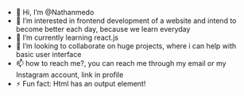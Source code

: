 - 👋 Hi, I’m @Nathanmedo
- 👀 I’m interested in frontend development of a website and intend to become better each day, because we learn everyday
- 🌱 I’m currently learning react.js
- 💞️ I’m looking to collaborate on huge projects, where i can help with basic user interface 
- 📫 how to reach me?, you can reach me through my email or my Instagram account, link in profile
- ⚡ Fun fact: Html has an output element!

<!---
Nathanmedo/Nathanmedo is a ✨ special ✨ repository because its `README.md` (this file) appears on your GitHub profile.
You can click the Preview link to take a look at your changes.
--->

